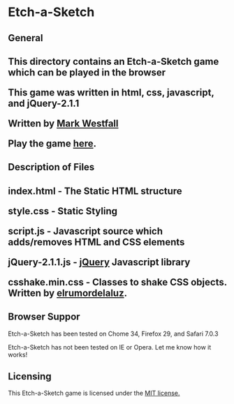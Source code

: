 <h1> Etch-a-Sketch </h1>
<h2> General <h2>
<p>
	This directory contains an Etch-a-Sketch game which can be played in the browser
</p>
<p> This game was written in html, css, javascript, and jQuery-2.1.1</p>
<p> Written by <a href="https://github.com/mwestfall88"> Mark Westfall</a></p>
<p>Play the game <a href="http://mwestfall88.github.io/etch-a-sketch">here</a>.</p>
<h2>Description of Files<h2>
	<p>index.html - The Static HTML structure</p>
	<p>style.css  - Static Styling</p>
	<p>script.js - Javascript source which adds/removes HTML and CSS elements</p>
	<p>jQuery-2.1.1.js - <a href = "http://jquery.com/">jQuery</a> Javascript library</p>
	<p>csshake.min.css - Classes to shake CSS objects.  Written by <a href="https://github.com/elrumordelaluz/csshake">elrumordelaluz</a>.
<br>

<h2>Browser Suppor</h2>
<p>Etch-a-Sketch has been tested on Chome 34, Firefox 29, and Safari 7.0.3<p>
<p>Etch-a-Sketch has not been tested on IE or Opera.  Let me know how it works!<p>

<h2>Licensing</h2>
<p>This Etch-a-Sketch game is licensed under the <a href="http://opensource.org/licenses/MIT">MIT license.</a></p>
